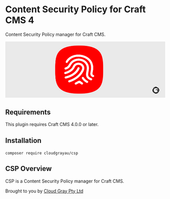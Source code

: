 # Content Security Policy for Craft CMS 4

Content Security Policy manager for Craft CMS.

![Screenshot](resources/csp.png)

## Requirements

This plugin requires Craft CMS 4.0.0 or later.

## Installation

`composer require cloudgrayau/csp`

## CSP Overview

CSP is a Content Security Policy manager for Craft CMS.

Brought to you by [Cloud Gray Pty Ltd](https://cloudgray.com.au/)
